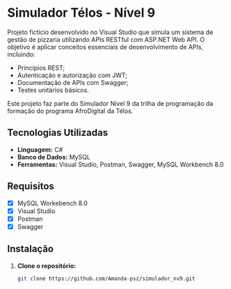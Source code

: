 # Simulador Télos - Nível 9

Projeto fictício desenvolvido no Visual Studio que simula um sistema de gestão de pizzaria utilizando APIs RESTful com ASP.NET Web API. O objetivo é aplicar conceitos essenciais de desenvolvimento de APIs, incluindo:
- Princípios REST;
- Autenticação e autorização com JWT;
- Documentação de APIs com Swagger;
- Testes unitários básicos.

Este projeto faz parte do Simulador Nível 9 da trilha de programação da formação do programa AfroDigital da Télos.

## Tecnologias Utilizadas

- **Linguagem:** C#
- **Banco de Dados:** MySQL
- **Ferramentas:** Visual Studio, Postman, Swagger, MySQL Workbench 8.0

## Requisitos

- [x] MySQL Workebench 8.0
- [x] Visual Studio
- [x] Postman
- [x] Swagger

## Instalação

1. **Clone o repositório:**
   ```bash
   git clone https://github.com/Amanda-psz/simulador_nv9.git
